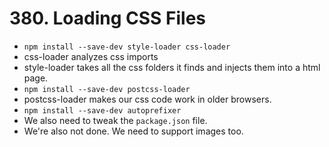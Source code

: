# 380. Loading CSS Files
- `npm install --save-dev style-loader css-loader`
- css-loader analyzes css imports
- style-loader takes all the css folders it finds and injects them into a html page.
- `npm install --save-dev postcss-loader`
- postcss-loader makes our css code work in older browsers. 
- `npm install --save-dev autoprefixer`
- We also need to tweak the `package.json` file.
- We're also not done. We need to support images too. 